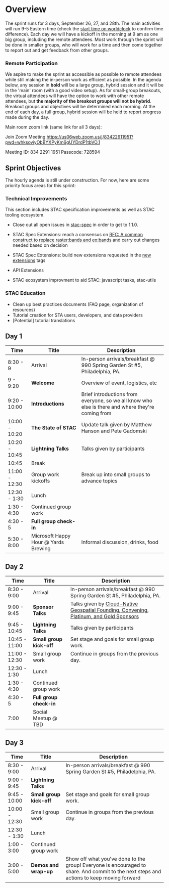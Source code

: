 # Overview

The sprint runs for 3 days, September 26, 27, and 28th. The main activities will run 9-5 Eastern time (check the
[start time on worldclock](https://www.timeanddate.com/worldclock/meetingdetails.html?year=2019&month=11&day=5&hour=14&min=0&sec=0&p1=263&p2=136&p3=16&p4=224&p5=145) to confirm time difference). Each day we will have a kickoff in the morning
at 9 am as one big group, including the remote attendees. Most work through the sprint will be done in smaller groups, who will work
for a time and then come together to report out and get feedback from other groups. 

### Remote Participation

We aspire to make the sprint as accessible as possible to remote attendees while still making the in-person work as efficient as possible. In the agenda below, any session in **bold** will be a large group, hybrid session and it will be in the 'main' room (with a good video setup). 
As for small-group breakouts, the virtual attendees will have the option to work with other remote attendees, but **the majority of the breakout groups will not be hybrid**. Breakout groups and objectives will be determined each morning. At the end of each day, a full group, hybrid session will be held to report progress made during the day. 

Main room zoom link (same link for all 3 days): 

Join Zoom Meeting
https://us06web.zoom.us/j/83422911951?pwd=whksoviyObBYXPyKm6gUYDrdP1tbVO.1

Meeting ID: 834 2291 1951
Passcode: 728594

## Sprint Objectives

The hourly agenda is still under construction. For now, here are some priority focus areas for this sprint:

### Technical Improvements

This section includes STAC specification improvements as well as STAC tooling ecosystem.

- Close out all open issues in [stac-spec](https://github.com/radiantearth/stac-spec/issues) in order to get to 1.1.0.

- STAC Spec Extensions: reach a consensus on [RFC: A common construct to replace raster:bands and eo:bands](https://github.com/radiantearth/stac-spec/discussions/1213) and carry out changes needed based on decision

- STAC Spec Extensions: build new extensions requested in the [new extensions](https://github.com/radiantearth/stac-spec/labels/new%20extension) tags

- API Extensions
- STAC ecosystem improvment to aid STAC: javascript tasks, stac-utils

### STAC Education

- Clean up best practices documents (FAQ page, organization of resources)
- Tutorial creation for STA users, developers, and data providers
- [Potential] tutorial translations

## Day 1

|**Time**|**Title**|**Description**|
|--------|------------|-------------------------------|
|8:30 - 9 | Arrival | In-person arrivals/breakfast @ 990 Spring Garden St #5, Philadelphia, PA. |
|9 - 9:20 | **Welcome** | Overview of event, logistics, etc |
|9:20 - 10:00 | **Introductions** | Brief introductions from everyone, so we all know who else is there and where they're coming from|
|10:00 - 10:20| **The State of STAC** | Update talk given by Matthew Hanson and Pete Gadomski|
|10:20 - 10:45| **Lightning Talks** | Talks given by participants |
|10:45 | Break| |
|11:00 - 12:30 | Group work kickoffs | Break up into small groups to advance topics |
|12:30 - 1:30| Lunch ||
|1:30 - 4:30 | Continued group work | |
|4:30 - 5 | **Full group check-in** |
|5:30 - 8:00 | Microsoft Happy Hour @ Yards Brewing | Informal discussion, drinks, food | |

## Day 2

|**Time**|**Title**|**Description**|
|--------|------------|-------------------------------|
|8:30 - 9:00 | Arrival | In-person arrivals/breakfast @ 990 Spring Garden St #5, Philadelphia, PA. |
|9:00 - 9:45 | **Sponsor Talks** | Talks given by [Cloud-Native Geospatial Founding, Convening, Platinum, and Gold Sponsors](https://cloudnativegeo.org/sponsor-stac-sprint-8.pdf)|
|9:45 - 10:45 | **Lightning Talks** | Talks given by participants| 
|10:45 - 11:00 | **Small group kick-off** | Set stage and goals for small group work. |
|11:00  - 12:30 | Small group work | Continue in groups from the previous day.|
|12:30 - 1:30| Lunch | |
|1:30 - 4:30 | Continued group work | |
|4:30 - 5 | **Full group check-in** | |
|7:00 | Social Meetup @ TBD | |

## Day 3

|**Time**|**Title**|**Description**|
|--------|------------|-------------------------------|
|8:30 - 9:00 | Arrival | In-person arrivals/breakfast @ 990 Spring Garden St #5, Philadelphia, PA. |
|9:00 - 9:45 | **Lightning Talks** | |
|9:45 - 10:00 | **Small group kick-off** | Set stage and goals for small group work. |
|10:00 - 12:30 | Small group work | Continue in groups from the previous day.|
|12:30 - 1:30 | Lunch ||
|1:00 - 3:00 | Continued group work | |
|3:00 - 5:00 | **Demos and wrap-up** | Show off what you've done to the group! Everyone is encouraged to share. And commit to the next steps and actions to keep moving forward|
